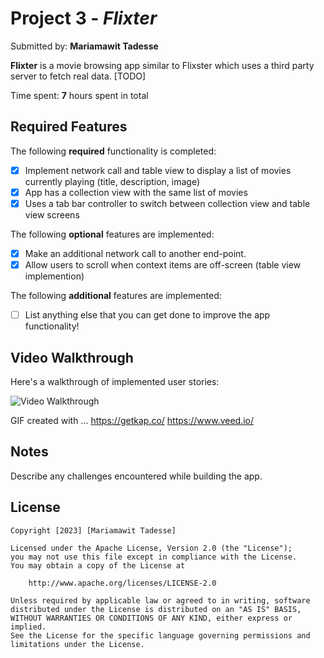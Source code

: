 # Project 3 - *Flixter*

Submitted by: **Mariamawit Tadesse**

**Flixter** is a movie browsing app similar to Flixster which uses a third party server to fetch real data.  [TODO] 

Time spent: **7** hours spent in total

## Required Features

The following **required** functionality is completed:

- [x] Implement network call and table view to display a list of movies currently playing (title, description, image)
- [x] App has a collection view with the same list of movies
- [x] Uses a tab bar controller to switch between collection view and table view screens
 
The following **optional** features are implemented:

- [x] Make an additional network call to another end-point.    
- [x] Allow users to scroll when context items are off-screen (table view implemention)

The following **additional** features are implemented:

- [ ] List anything else that you can get done to improve the app functionality!

## Video Walkthrough

Here's a walkthrough of implemented user stories:

<img src='https://www.veed.io/view/5cee0edd-ce60-462a-901d-a3ddbffcd56d?panel=share.gif' title='Video Walkthrough' width='' alt='Video Walkthrough' />

<!-- Replace this with whatever GIF tool you used! -->
GIF created with ... https://getkap.co/
                     https://www.veed.io/
<!-- Recommended tools:
[Kap](https://getkap.co/) for macOS
[ScreenToGif](https://www.screentogif.com/) for Windows
[peek](https://github.com/phw/peek) for Linux. -->

## Notes

Describe any challenges encountered while building the app.

## License

    Copyright [2023] [Mariamawit Tadesse]

    Licensed under the Apache License, Version 2.0 (the "License");
    you may not use this file except in compliance with the License.
    You may obtain a copy of the License at

        http://www.apache.org/licenses/LICENSE-2.0

    Unless required by applicable law or agreed to in writing, software
    distributed under the License is distributed on an "AS IS" BASIS,
    WITHOUT WARRANTIES OR CONDITIONS OF ANY KIND, either express or implied.
    See the License for the specific language governing permissions and
    limitations under the License.
